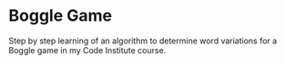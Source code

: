 <h1>Boggle Game</h1>

Step by step learning of an algorithm to determine word variations for a Boggle game in my Code Institute course.
